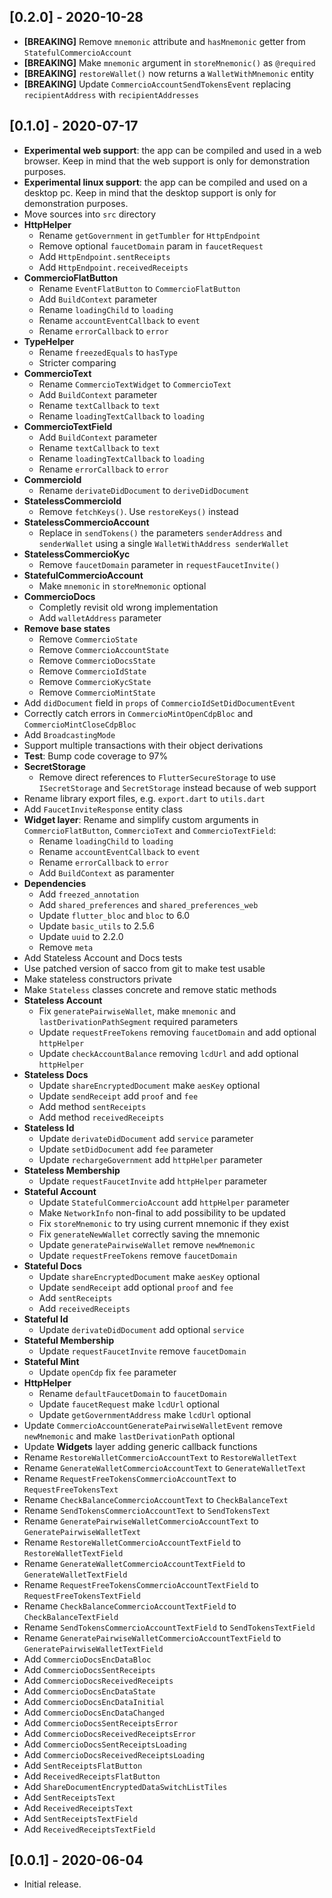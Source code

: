 ## [0.2.0] - 2020-10-28

* **[BREAKING]** Remove `mnemonic` attribute and `hasMnemonic` getter from `StatefulCommercioAccount`
* **[BREAKING]** Make `mnemonic` argument in `storeMnemonic()` as `@required`
* **[BREAKING]** `restoreWallet()` now returns a `WalletWithMnemonic` entity
* **[BREAKING]** Update `CommercioAccountSendTokensEvent` replacing `recipientAddress` with `recipientAddresses`

## [0.1.0] - 2020-07-17

* **Experimental web support**: the app can be compiled and used in a web browser. Keep in mind that the web support is only for demonstration purposes.
* **Experimental linux support**: the app can be compiled and used on a desktop pc. Keep in mind that the desktop support is only for demonstration purposes.
* Move sources into `src` directory
* **HttpHelper**
  * Rename `getGovernment` in `getTumbler` for `HttpEndpoint`
  * Remove optional `faucetDomain` param in `faucetRequest`
  * Add `HttpEndpoint.sentReceipts`
  * Add `HttpEndpoint.receivedReceipts`
* **CommercioFlatButton**
  * Rename `EventFlatButton` to `CommercioFlatButton`
  * Add `BuildContext` parameter
  * Rename `loadingChild` to `loading`
  * Rename `accountEventCallback` to `event`
  * Rename `errorCallback` to `error`
* **TypeHelper**
  * Rename `freezedEquals` to `hasType`
  * Stricter comparing
* **CommercioText**
  * Rename `CommercioTextWidget` to `CommercioText`
  * Add `BuildContext` parameter
  * Rename `textCallback` to `text`
  * Rename `loadingTextCallback` to `loading`
* **CommercioTextField**
  * Add `BuildContext` parameter
  * Rename `textCallback` to `text`
  * Rename `loadingTextCallback` to `loading`
  * Rename `errorCallback` to `error`
* **CommercioId**
  * Rename `derivateDidDocument` to `deriveDidDocument`
* **StatelessCommercioId**
  * Remove `fetchKeys()`. Use `restoreKeys()` instead
* **StatelessCommercioAccount**
  * Replace in `sendTokens()` the parameters `senderAddress` and `senderWallet` using a single `WalletWithAddress senderWallet`
* **StatelessCommercioKyc**
  * Remove `faucetDomain` parameter in `requestFaucetInvite()`
* **StatefulCommercioAccount**
  * Make `mnemonic` in `storeMnemonic` optional
* **CommercioDocs**
  * Completly revisit old wrong implementation
  * Add `walletAddress` parameter
* **Remove base states**
  * Remove `CommercioState`
  * Remove `CommercioAccountState`
  * Remove `CommercioDocsState`
  * Remove `CommercioIdState`
  * Remove `CommercioKycState`
  * Remove `CommercioMintState`
* Add `didDocument` field in `props` of `CommercioIdSetDidDocumentEvent`
* Correctly catch errors in `CommercioMintOpenCdpBloc` and `CommercioMintCloseCdpBloc`
* Add `BroadcastingMode`
* Support multiple transactions with their object derivations
* **Test**: Bump code coverage to 97%
* **SecretStorage**
  * Remove direct references to `FlutterSecureStorage` to use `ISecretStorage` and `SecretStorage` instead because of web support
* Rename library export files, e.g. `export.dart` to `utils.dart`
* Add `FaucetInviteResponse` entity class
* **Widget layer**: Rename and simplify custom arguments in `CommercioFlatButton`, `CommercioText` and `CommercioTextField`:
  * Rename `loadingChild` to `loading`
  * Rename `accountEventCallback` to `event`
  * Rename `errorCallback` to `error`
  * Add `BuildContext` as paramenter
* **Dependencies**
  * Add `freezed_annotation`
  * Add `shared_preferences` and `shared_preferences_web`
  * Update `flutter_bloc` and `bloc` to 6.0
  * Update `basic_utils` to 2.5.6
  * Update `uuid` to 2.2.0
  * Remove `meta`
* Add Stateless Account and Docs tests
* Use patched version of sacco from git to make test usable
* Make stateless constructors private
* Make `Stateless` classes concrete and remove static methods
* **Stateless Account**
  * Fix `generatePairwiseWallet`, make `mnemonic` and `lastDerivationPathSegment` required parameters
  * Update `requestFreeTokens` removing `faucetDomain` and add optional `httpHelper`
  * Update `checkAccountBalance` removing `lcdUrl` and add optional `httpHelper`
* **Stateless Docs**
  * Update `shareEncryptedDocument` make `aesKey` optional
  * Update `sendReceipt` add `proof` and `fee`
  * Add method `sentReceipts`
  * Add method `receivedReceipts`
* **Stateless Id**
  * Update `derivateDidDocument` add `service` parameter
  * Update `setDidDocument` add `fee` parameter
  * Update `rechargeGovernment` add `httpHelper` parameter
* **Stateless Membership**
  * Update `requestFaucetInvite` add `httpHelper` parameter
* **Stateful Account**
  * Update `StatefulCommercioAccount` add `httpHelper` parameter
  * Make `NetworkInfo` non-final to add possibility to be updated
  * Fix `storeMnemonic` to try using current mnemonic if they exist
  * Fix `generateNewWallet` correctly saving the mnemonic
  * Update `generatePairwiseWallet` remove `newMnemonic`
  * Update `requestFreeTokens` remove `faucetDomain`
* **Stateful Docs**
  * Update `shareEncryptedDocument` make `aesKey` optional
  * Update `sendReceipt` add optional `proof` and `fee`
  * Add `sentReceipts`
  * Add `receivedReceipts`
* **Stateful Id**
  * Update `derivateDidDocument` add optional `service`
* **Stateful Membership**
  * Update `requestFaucetInvite` remove `faucetDomain`
* **Stateful Mint**
  * Update `openCdp` fix `fee` parameter
* **HttpHelper**
  * Rename `defaultFaucetDomain` to `faucetDomain`
  * Update `faucetRequest` make `lcdUrl` optional
  * Update `getGovernmentAddress` make `lcdUrl` optional
* Update `CommercioAccountGeneratePairwiseWalletEvent` remove `newMnemonic` and make `lastDerivationPath` optional
* Update **Widgets** layer adding generic callback functions
* Rename `RestoreWalletCommercioAccountText` to `RestoreWalletText`
* Rename `GenerateWalletCommercioAccountText` to `GenerateWalletText`
* Rename `RequestFreeTokensCommercioAccountText` to `RequestFreeTokensText`
* Rename `CheckBalanceCommercioAccountText` to `CheckBalanceText`
* Rename `SendTokensCommercioAccountText` to `SendTokensText`
* Rename `GeneratePairwiseWalletCommercioAccountText` to `GeneratePairwiseWalletText`
* Rename `RestoreWalletCommercioAccountTextField` to `RestoreWalletTextField`
* Rename `GenerateWalletCommercioAccountTextField` to `GenerateWalletTextField`
* Rename `RequestFreeTokensCommercioAccountTextField` to `RequestFreeTokensTextField`
* Rename `CheckBalanceCommercioAccountTextField` to `CheckBalanceTextField`
* Rename `SendTokensCommercioAccountTextField` to `SendTokensTextField`
* Rename `GeneratePairwiseWalletCommercioAccountTextField` to `GeneratePairwiseWalletTextField`
* Add `CommercioDocsEncDataBloc`
* Add `CommercioDocsSentReceipts`
* Add `CommercioDocsReceivedReceipts`
* Add `CommercioDocsEncDataState`
* Add `CommercioDocsEncDataInitial`
* Add `CommercioDocsEncDataChanged`
* Add `CommercioDocsSentReceiptsError`
* Add `CommercioDocsReceivedReceiptsError`
* Add `CommercioDocsSentReceiptsLoading`
* Add `CommercioDocsReceivedReceiptsLoading`
* Add `SentReceiptsFlatButton`
* Add `ReceivedReceiptsFlatButton`
* Add `ShareDocumentEncryptedDataSwitchListTiles`
* Add `SentReceiptsText`
* Add `ReceivedReceiptsText`
* Add `SentReceiptsTextField`
* Add `ReceivedReceiptsTextField`

## [0.0.1] - 2020-06-04

* Initial release.
